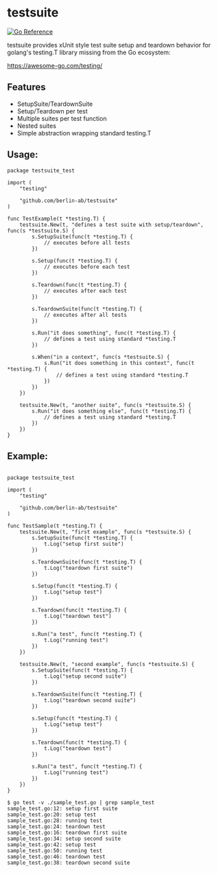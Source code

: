 # testsuite

[![Go Reference](https://pkg.go.dev/badge/github.com/berlin-ab/testsuite.svg)](https://pkg.go.dev/github.com/berlin-ab/testsuite)

testsuite provides xUnit style test suite setup and teardown behavior
for golang's testing.T library missing from the Go ecosystem:

https://awesome-go.com/testing/

## Features

- SetupSuite/TeardownSuite
- Setup/Teardown per test
- Multiple suites per test function
- Nested suites
- Simple abstraction wrapping standard testing.T

## Usage: 

```golang
package testsuite_test

import (
    "testing"

    "github.com/berlin-ab/testsuite"
)

func TestExample(t *testing.T) {
    testsuite.New(t, "defines a test suite with setup/teardown", func(s *testsuite.S) {
        s.SetupSuite(func(t *testing.T) {
            // executes before all tests
        })

        s.Setup(func(t *testing.T) {
            // executes before each test
        })

        s.Teardown(func(t *testing.T) {
            // executes after each test
        })

        s.TeardownSuite(func(t *testing.T) {
            // executes after all tests
        })

        s.Run("it does something", func(t *testing.T) {
            // defines a test using standard *testing.T
        })

        s.When("in a context", func(s *testsuite.S) {
            s.Run("it does something in this context", func(t *testing.T) {
                // defines a test using standard *testing.T
            })
        })
    })

    testsuite.New(t, "another suite", func(s *testsuite.S) {
        s.Run("it does something else", func(t *testing.T) {
            // defines a test using standard *testing.T
        })
    })
}
```


## Example:

```golang

package testsuite_test

import (
    "testing"

    "github.com/berlin-ab/testsuite"
)

func TestSample(t *testing.T) {
    testsuite.New(t, "first example", func(s *testsuite.S) {
        s.SetupSuite(func(t *testing.T) {
            t.Log("setup first suite")
        })

        s.TeardownSuite(func(t *testing.T) {
            t.Log("teardown first suite")
        })

        s.Setup(func(t *testing.T) {
            t.Log("setup test")
        })

        s.Teardown(func(t *testing.T) {
            t.Log("teardown test")
        })

        s.Run("a test", func(t *testing.T) {
            t.Log("running test")
        })
    })

    testsuite.New(t, "second example", func(s *testsuite.S) {
        s.SetupSuite(func(t *testing.T) {
            t.Log("setup second suite")
        })

        s.TeardownSuite(func(t *testing.T) {
            t.Log("teardown second suite")
        })

        s.Setup(func(t *testing.T) {
            t.Log("setup test")
        })

        s.Teardown(func(t *testing.T) {
            t.Log("teardown test")
        })

        s.Run("a test", func(t *testing.T) {
            t.Log("running test")
        })
    })
}

$ go test -v ./sample_test.go | grep sample_test
sample_test.go:12: setup first suite
sample_test.go:20: setup test
sample_test.go:28: running test
sample_test.go:24: teardown test
sample_test.go:16: teardown first suite
sample_test.go:34: setup second suite
sample_test.go:42: setup test
sample_test.go:50: running test
sample_test.go:46: teardown test
sample_test.go:38: teardown second suite
```
